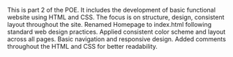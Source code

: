 This is part 2 of the POE. It includes the development of basic functional website using HTML and CSS. The focus is on structure, design, consistent layout throughout the site. 
Renamed Homepage to index.html following standard web design practices.
Applied consistent color scheme and layout across all pages. 
Basic navigation and responsive design. 
Added comments throughout the HTML and CSS for better readability.
